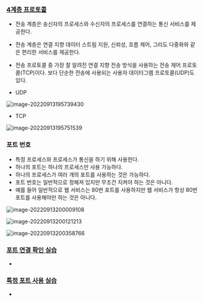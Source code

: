 ### [4계층 프로토콜](https://youtu.be/tG0ldt4sBzY?list=PL0d8NnikouEWcF1jJueLdjRIC4HsUlULi)

- 전송 계층은 송신자의 프로세스와 수신자의 프로세스를 연결하는 통신 서비스를 제공한다.
- 전송 계층은 연결 지향 데이터 스트림 지원, 신뢰성, 흐름 제어, 그리도 다중화와 같은 편리한 서비스를 제공한다.

- 전송 프로토콜 중 가장 잘 알려진 연결 지향 전송 방식을 사용하는 전송 제어 프로토콜(TCP)이다. 보다 단순한 전송에 사용되는 사용자 데이터그램 프로토콜(UDP)도 있다.



- UDP

![image-20220913195739430](C:\Users\multicampus\Desktop\SSAFY진행\CS\CS\CS-Study\진행\네트워크\assets\image-20220913195739430.png)



- TCP

![image-20220913195751539](C:\Users\multicampus\Desktop\SSAFY진행\CS\CS\CS-Study\진행\네트워크\assets\image-20220913195751539.png)





### 포트 번호

- 특정 프로세스와 프로세스가 통신을 하기 위해 사용한다.
- 하나의 포트는 하나의 프로세스만 사용 가능하다.
- 하나의 프로세스가 여러 개의 포트를 사용하는 것은 가능하다.
- 포트 번호는 일반적으로 정해져 있지만 무조건 지켜야 하는 것은 아니다.
- 예를 들어 일반적으로 웹 서비스는 80번 포트를 사용하지만 웹 서비스가 항상 80번 포트를 사용해야만 하는 것은 아니다.

![image-20220913200009108](C:\Users\multicampus\Desktop\SSAFY진행\CS\CS\CS-Study\진행\네트워크\assets\image-20220913200009108.png)

![image-20220913200121213](C:\Users\multicampus\Desktop\SSAFY진행\CS\CS\CS-Study\진행\네트워크\assets\image-20220913200121213.png)

![image-20220913200358766](C:\Users\multicampus\Desktop\SSAFY진행\CS\CS\CS-Study\진행\네트워크\assets\image-20220913200358766.png)

### [포트 연결 확인 실습](https://youtu.be/Jb7tCFp-udM?list=PL0d8NnikouEWcF1jJueLdjRIC4HsUlULi)

- 

### [특정 포트 사용 실습](https://youtu.be/Qqmwm3rFihk?list=PL0d8NnikouEWcF1jJueLdjRIC4HsUlULi)

-